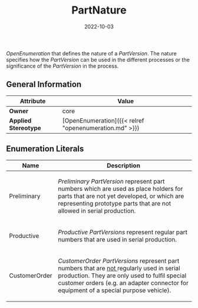 ﻿---
title: PartNature
toc: false
type: specs
date: "2022-10-03"
draft: false
specification: VEC
version: 2.0.1
documentType: "Recommendation"
elementType: Class
classes:
  - PartNature
menu_name: vec-2.0.1
---
<p> <i>OpenEnumeration</i> that defines the nature of a <i>PartVersion</i>. The nature specifies how the <i>PartVersion </i>can be used in the different processes or the significance of the <i>PartVersion</i> in the process.       </p>

## General Information

| Attribute               | Value |
|-------------------------|-------|
| **Owner**               | core |
| **Applied Stereotype**  | [OpenEnumeration]({{< relref "openenumeration.md" >}})<br/>  |

## Enumeration Literals
| Name          | **Description** |
|---------------|-----------------|
| Preliminary | <p> <i>Preliminary</i> <i>PartVersion</i> represent part numbers which are used as place holders for parts that are not yet developed, or which are representing prototype parts that are not allowed in serial production.      </p> |
| Productive | <p> <i>Productive</i> <i>PartVersions</i> represent regular part numbers that are used in serial production.      </p> |
| CustomerOrder | <p> <i>CustomerOrder</i> <i>PartVersions</i> represent part numbers that are <u>not </u>regularly used in serial production. They are only used to fulfil special customer orders (e.g. an adapter connector for equipment of a special purpose vehicle).      </p> |
